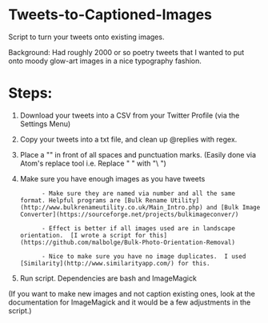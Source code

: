 # Tweets-to-Captioned-Images
Script to turn your tweets onto existing images.

Background: Had roughly 2000 or so poetry tweets that I wanted to put onto moody glow-art images in a nice typography fashion.

# Steps:
1.  Download your tweets into a CSV from your Twitter Profile (via the Settings Menu)
2.  Copy your tweets into a txt file, and clean up @replies with regex.
3.  Place a "\" in front of all spaces and punctuation marks.  (Easily done via Atom's replace tool i.e. Replace " " with "\ ")
4.  Make sure you have enough images as you have tweets
              
              - Make sure they are named via number and all the same format. Helpful programs are [Bulk Rename Utility](http://www.bulkrenameutility.co.uk/Main_Intro.php) and [Bulk Image Converter](https://sourceforge.net/projects/bulkimageconver/)
              
              - Effect is better if all images used are in landscape orientation.  [I wrote a script for this](https://github.com/malbolge/Bulk-Photo-Orientation-Removal)
              
              - Nice to make sure you have no image duplicates.  I used [Similarity](http://www.similarityapp.com/) for this.
    
5.  Run script.  Dependencies are bash and ImageMagick

(If you want to make new images and not caption existing ones, look at the documentation for ImageMagick and it would be a few adjustments in the script.)
